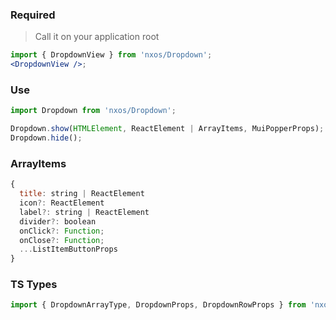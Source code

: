 ### Required

> Call it on your application root

```jsx
import { DropdownView } from 'nxos/Dropdown';
<DropdownView />;
```

### Use

```jsx
import Dropdown from 'nxos/Dropdown';

Dropdown.show(HTMLElement, ReactElement | ArrayItems, MuiPopperProps);
Dropdown.hide();
```

### ArrayItems

```js
{
  title: string | ReactElement
  icon?: ReactElement
  label?: string | ReactElement
  divider?: boolean
  onClick?: Function;
  onClose?: Function;
  ...ListItemButtonProps
}

```

### TS Types

```js
import { DropdownArrayType, DropdownProps, DropdownRowProps } from 'nxos/Dropdown';
```
